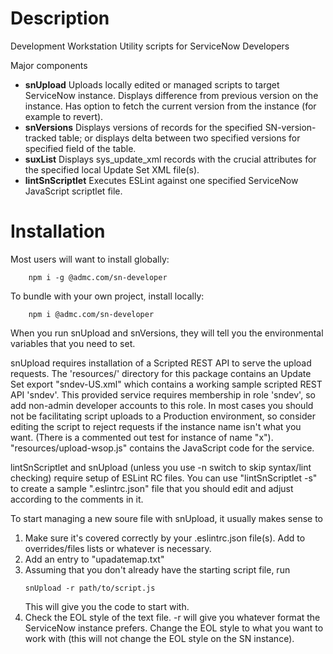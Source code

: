 # Description
Development Workstation Utility scripts for ServiceNow Developers

Major components
* **snUpload**  Uploads locally edited or managed scripts to target ServiceNow instance.
                Displays difference from previous version on the instance.
                Has option to fetch the current version from the instance (for example to revert).
* **snVersions**  Displays versions of records for the specified SN-version-tracked table;
                  or displays delta between two specified versions for specified field of the table.
* **suxList**  Displays sys_update_xml records with the crucial attributes for the specified local
               Update Set XML file(s).
* **lintSnScriptlet**  Executes ESLint against one specified ServiceNow JavaScript scriptlet file.



# Installation
Most users will want to install globally:
```
    npm i -g @admc.com/sn-developer
```
To bundle with your own project, install locally:
```
    npm i @admc.com/sn-developer
```

When you run snUpload and snVersions, they will tell you the environmental variables that you
need to set.

snUpload requires installation of a Scripted REST API to serve the upload requests.
The 'resources/' directory for this package contains an Update Set export "sndev-US.xml"
which contains a working sample scripted REST API 'sndev'.
This provided service requires membership in role 'sndev', so add non-admin developer accounts to
this role.
In most cases you should not be facilitating script uploads to a Production environment, so
consider editing the script to reject requests if the instance name isn't what you want.
(There is a commented out test for instance of name "x").
"resources/upload-wsop.js" contains the JavaScript code for the service.

lintSnScriptlet and snUpload (unless you use -n switch to skip syntax/lint checking)
require setup of ESLint RC files.
You can use "lintSnScriptlet -s" to create a sample ".eslintrc.json" file that you should
edit and adjust according to the comments in it.

To start managing a new soure file with snUpload, it usually makes sense to
1. Make sure it's covered correctly by your .eslintrc.json file(s).
   Add to overrides/files lists or whatever is necessary.
1. Add an entry to "upadatemap.txt"
1. Assuming that you don't already have the starting script file, run
    ```
    snUpload -r path/to/script.js
    ```
    This will give you the code to start with.
1. Check the EOL style of the text file.  -r will give you whatever format the ServiceNow
   instance prefers.  Change the EOL style to what you want to work with (this will not change
   the EOL style on the SN instance).
